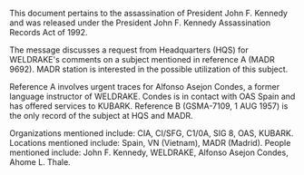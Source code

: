 This document pertains to the assassination of President John F. Kennedy and was released under the President John F. Kennedy Assassination Records Act of 1992.

The message discusses a request from Headquarters (HQS) for WELDRAKE's comments on a subject mentioned in reference A (MADR 9692). MADR station is interested in the possible utilization of this subject.

Reference A involves urgent traces for Alfonso Asejon Condes, a former language instructor of WELDRAKE. Condes is in contact with OAS Spain and has offered services to KUBARK. Reference B (GSMA-7109, 1 AUG 1957) is the only record of the subject at HQS and MADR.

Organizations mentioned include: CIA, CI/SFG, C1/0A, SIG 8, OAS, KUBARK. Locations mentioned include: Spain, VN (Vietnam), MADR (Madrid). People mentioned include: John F. Kennedy, WELDRAKE, Alfonso Asejon Condes, Ahome L. Thale.
